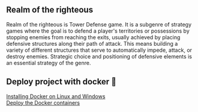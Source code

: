 ## Realm of the righteous

Realm of the righteous is Tower Defense game. It is a subgenre of strategy games where 
the goal is to defend a player's territories or possessions by stopping enemies from 
reaching the exits, usually achieved by placing defensive structures along their path 
of attack. This means building a variety of different structures that serve 
to automatically impede, attack, or destroy enemies. Strategic choice and positioning 
of defensive elements is an essential strategy of the genre.

## Deploy project with docker 🐳
[Installing Docker on Linux and Windows](https://github.com/enzodjabali/realm-of-the-righteous/wiki/Installing-Docker-on-Linux-and-Windows)
<br>
[Deploy the Docker containers](https://github.com/enzodjabali/realm-of-the-righteous/wiki/Deploy-the-containers)
